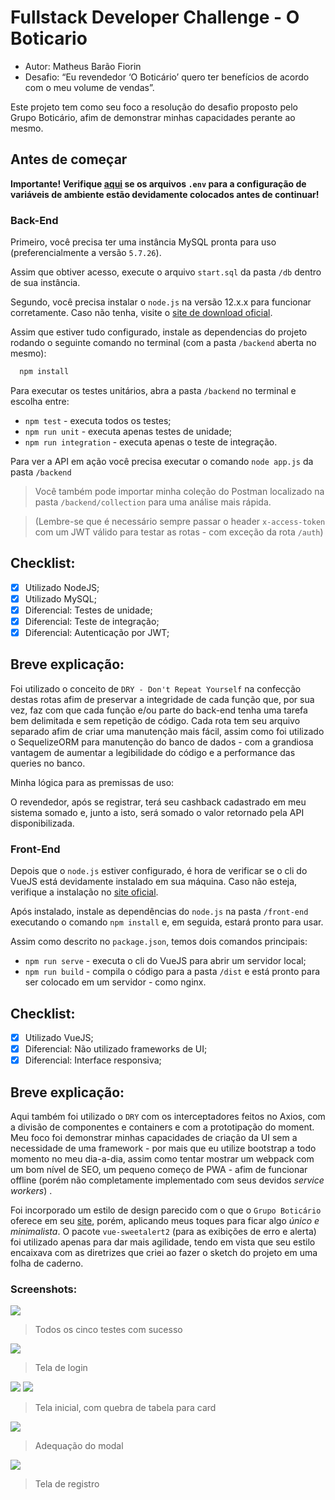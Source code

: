 # Fullstack Developer Challenge - O Boticario

* Autor: Matheus Barão Fiorin
* Desafio: “Eu revendedor ‘O Boticário’ quero ter benefícios de acordo com o meu volume de vendas”.

Este projeto tem como seu foco a resolução do desafio proposto pelo Grupo Boticário, afim de demonstrar minhas capacidades perante ao mesmo.

## Antes de começar

**Importante! Verifique [aqui](dotenv.md) se os arquivos `.env` para a configuração de variáveis de ambiente estão devidamente colocados antes de continuar!**

### Back-End

Primeiro, você precisa ter uma instância MySQL pronta para uso (preferencialmente a versão `5.7.26`).

Assim que obtiver acesso, execute o arquivo `start.sql` da pasta `/db` dentro de sua instância.

Segundo, você precisa instalar o `node.js` na versão 12.x.x para funcionar corretamente. Caso não tenha, visite o [site de download oficial](http://nodejs.org/download/).

Assim que estiver tudo configurado, instale as dependencias do projeto rodando o seguinte comando no terminal (com a pasta `/backend` aberta no mesmo):

``` javascript
  npm install
```

Para executar os testes unitários, abra a pasta `/backend` no terminal e escolha entre:

* `npm test` - executa todos os testes;
* `npm run unit` - executa apenas testes de unidade;
* `npm run integration` - executa apenas o teste de integração.

Para ver a API em ação você precisa executar o comando `node app.js` da pasta `/backend`

> Você também pode importar minha coleção do Postman localizado na pasta `/backend/collection` para uma análise mais rápida.

> (Lembre-se que é necessário sempre passar o header `x-access-token` com um JWT válido para testar as rotas - com exceção da rota `/auth`)

Checklist:
---

- [x] Utilizado NodeJS;
- [x] Utilizado MySQL;
- [x] Diferencial: Testes de unidade;
- [x] Diferencial: Teste de integração;
- [x] Diferencial: Autenticação por JWT;

Breve explicação:
---

Foi utilizado o conceito de `DRY - Don't Repeat Yourself` na confecção destas rotas afim de preservar a integridade de cada função que, por sua vez, faz com que cada função e/ou parte do back-end tenha uma tarefa bem delimitada e sem repetição de código. Cada rota tem seu arquivo separado afim de criar uma manutenção mais fácil, assim como foi utilizado o SequelizeORM para manutenção do banco de dados - com a grandiosa vantagem de aumentar a legibilidade do código e a performance das queries no banco.

Minha lógica para as premissas de uso:

O revendedor, após se registrar, terá seu cashback cadastrado em meu sistema somado e, junto a isto, será somado o valor retornado pela API disponibilizada.

### Front-End

Depois que o `node.js` estiver configurado, é hora de verificar se o cli do VueJS está devidamente instalado em sua máquina. Caso não esteja, verifique a instalação no [site oficial](https://cli.vuejs.org/).

Após instalado, instale as dependências do `node.js` na pasta `/front-end` executando o comando `npm install` e, em seguida, estará pronto para usar.

Assim como descrito no `package.json`, temos dois comandos principais:

* `npm run serve` - executa o cli do VueJS para abrir um servidor local;
* `npm run build` - compila o código para a pasta `/dist` e está pronto para ser colocado em um servidor - como nginx.

Checklist:
---

- [x] Utilizado VueJS;
- [x] Diferencial: Não utilizado frameworks de UI;
- [x] Diferencial: Interface responsiva;

Breve explicação:
---

Aqui também foi utilizado o `DRY` com os interceptadores feitos no Axios, com a divisão de componentes e containers e com a prototipação do moment. Meu foco foi demonstrar minhas capacidades de criação da UI sem a necessidade de uma framework - por mais que eu utilize bootstrap a todo momento no meu dia-a-dia, assim como tentar mostrar um webpack com um bom nível de SEO, um pequeno começo de PWA - afim de funcionar offline (porém não completamente implementado com seus devidos *service workers*) .

Foi incorporado um estilo de design parecido com o que o `Grupo Boticário` oferece em seu [site](https://boticario.com.br/), porém, aplicando meus toques para ficar algo *único e minimalista*. O pacote `vue-sweetalert2` (para as exibições de erro e alerta) foi utilizado apenas para dar mais agilidade, tendo em vista que seu estilo encaixava com as diretrizes que criei ao fazer o sketch do projeto em uma folha de caderno.

### Screenshots:

![](screenshots/tests.png)

> Todos os cinco testes com sucesso

![](screenshots/front-end-login.png)

> Tela de login

![](screenshots/front-end-home-1.png)
![](screenshots/front-end-home-2.png)

> Tela inicial, com quebra de tabela para card

![](screenshots/front-end-remove.png)

> Adequação do modal

![](screenshots/front-end-register.png)

> Tela de registro
